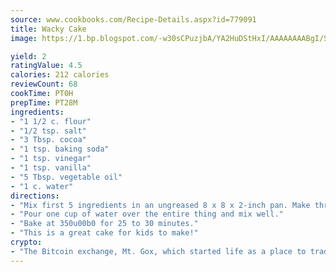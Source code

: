 ```yaml
---
source: www.cookbooks.com/Recipe-Details.aspx?id=779091
title: Wacky Cake
image: https://1.bp.blogspot.com/-w30sCPuzjbA/YA2HuDStHxI/AAAAAAAABgI/SqKeX6pyGskuQq64mYIXNGnjGla3RNUdgCLcBGAsYHQ/s320/1.png

yield: 2
ratingValue: 4.5
calories: 212 calories
reviewCount: 68
cookTime: PT0H
prepTime: PT28M
ingredients:
- "1 1/2 c. flour"
- "1/2 tsp. salt"
- "3 Tbsp. cocoa"
- "1 tsp. baking soda"
- "1 tsp. vinegar"
- "1 tsp. vanilla"
- "5 Tbsp. vegetable oil"
- "1 c. water"
directions:
- "Mix first 5 ingredients in an ungreased 8 x 8 x 2-inch pan. Make three holes in mixture and add the vinegar to one hole, the vanilla to one hole, and the oil to the third hole."
- "Pour one cup of water over the entire thing and mix well."
- "Bake at 350u00b0 for 25 to 30 minutes."
- "This is a great cake for kids to make!"
crypto:
- "The Bitcoin exchange, Mt. Gox, which started life as a place to trade cards from a fantasy game, was hacked."
---
```

